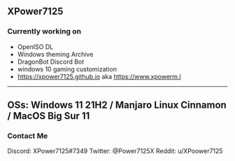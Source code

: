 XPower7125
----------
### Currently working on
- OpenISO DL
- Windows theming Archive
- DragonBot Discord Bot
- windows 10 gaming customization
- https://xpower7125.github.io aka https://www.xpowerm.l
---------
OSs: Windows 11 21H2 / Manjaro Linux Cinnamon / MacOS Big Sur 11
----------
### Contact Me
Discord: XPower7125#7349
Twitter: @Power7125X
Reddit: u/XPoower7125
